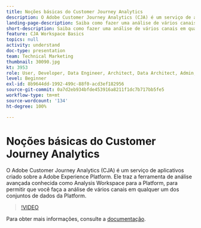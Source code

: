 ```yaml
---
title: Noções básicas do Customer Journey Analytics
description: O Adobe Customer Journey Analytics (CJA) é um serviço de aplicativos criado sobre a Adobe Experience Platform. Ele traz a ferramenta de análise avançada conhecida como Analysis Workspace para a Platform, para permitir que você faça a análise de vários canais em qualquer um dos conjuntos de dados da Platform.
landing-page-description: Saiba como fazer uma análise de vários canais em qualquer um dos seus conjuntos de dados da Experience Platform.
short-description: Saiba como fazer uma análise de vários canais em qualquer um dos seus conjuntos de dados da Experience Platform.
feature: CJA Workspace Basics
topics: null
activity: understand
doc-type: presentation
team: Technical Marketing
thumbnail: 30090.jpg
kt: 3953
role: User, Developer, Data Engineer, Architect, Data Architect, Admin, Leader
level: Beginner
exl-id: 8b9644dd-1992-499c-88f0-acd3ef182956
source-git-commit: 0a7d2eb934bfde453916a8211f1dc7b717bb5fe5
workflow-type: tm+mt
source-wordcount: '134'
ht-degree: 100%

---
```


# Noções básicas do Customer Journey Analytics

O Adobe Customer Journey Analytics (CJA) é um serviço de aplicativos criado sobre a Adobe Experience Platform. Ele traz a ferramenta de análise avançada conhecida como Analysis Workspace para a Platform, para permitir que você faça a análise de vários canais em qualquer um dos conjuntos de dados da Platform.

>[!VIDEO](https://video.tv.adobe.com/v/30090/?quality=12&learn=on)

Para obter mais informações, consulte a [documentação](https://experienceleague.adobe.com/docs/analytics-platform/using/cja-landing.html?lang=pt-BR).
